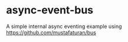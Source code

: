 # async-event-bus
A simple internal async eventing example using https://github.com/mustafaturan/bus
